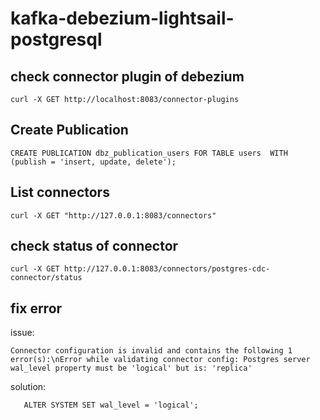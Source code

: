 # kafka-debezium-lightsail-postgresql


## check connector plugin of debezium

```
curl -X GET http://localhost:8083/connector-plugins
```

## Create Publication

```
CREATE PUBLICATION dbz_publication_users FOR TABLE users  WITH (publish = 'insert, update, delete');
```

## List connectors

```
curl -X GET "http://127.0.0.1:8083/connectors"
```


## check status of connector

```
curl -X GET http://127.0.0.1:8083/connectors/postgres-cdc-connector/status
```

## fix error 


issue:
```
Connector configuration is invalid and contains the following 1 error(s):\nError while validating connector config: Postgres server wal_level property must be 'logical' but is: 'replica'
```

solution:
```
   ALTER SYSTEM SET wal_level = 'logical';
```

